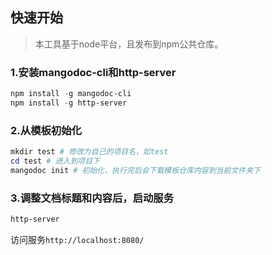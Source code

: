
## 快速开始
> 本工具基于node平台，且发布到npm公共仓库。
### 1.安装mangodoc-cli和http-server
``` powershell
npm install -g mangodoc-cli
npm install -g http-server
```
### 2.从模板初始化
``` powershell
mkdir test # 修改为自己的项目名，如test
cd test # 进入到项目下
mangodoc init # 初始化，执行完后会下载模板仓库内容到当前文件夹下
```
### 3.调整文档标题和内容后，启动服务
``` powershell
http-server
```
访问服务`http://localhost:8080/`